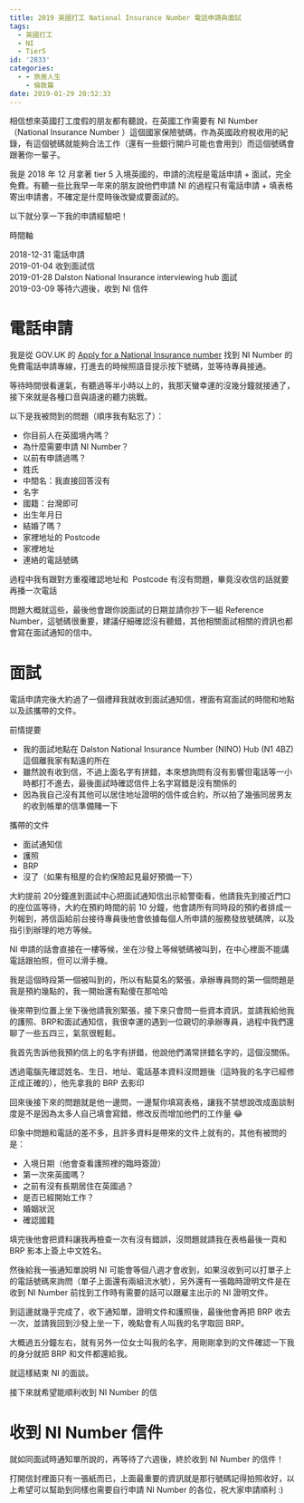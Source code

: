 ```yaml
---
title: 2019 英國打工 National Insurance Number 電話申請與面試
tags:
  - 英國打工
  - NI
  - Tier5
id: '2833'
categories:
  - - 旅居人生
    - 倫敦篇
date: 2019-01-29 20:52:33
---
```


相信想來英國打工度假的朋友都有聽說，在英國工作需要有 NI Number（National Insurance Number ）這個國家保險號碼，作為英國政府稅收用的紀錄，有這個號碼就能夠合法工作（還有一些銀行開戶可能也會用到）而這個號碼會跟著你一輩子。
<!-- more -->
我是 2018 年 12 月拿著 tier 5 入境英國的，申請的流程是電話申請 + 面試，完全免費。有聽一些比我早一年來的朋友說他們申請 NI 的過程只有電話申請 + 填表格寄出申請書，不確定是什麼時後改變成要面試的。

以下就分享一下我的申請經驗吧！

時間軸

2018-12-31 電話申請  
2019-01-04 收到面試信  
2019-01-28 Dalston National Insurance interviewing hub 面試  
2019-03-09 等待六週後，收到 NI 信件

# 電話申請

我是從 GOV.UK 的 [Apply for a National Insurance number](https://www.gov.uk/apply-national-insurance-number) 找到 NI Number 的免費電話申請專線，打進去的時候照語音提示按下號碼，並等待專員接通。

等待時間很看運氣，有聽過等半小時以上的，我那天蠻幸運的沒幾分鐘就接通了，接下來就是各種口音與語速的聽力挑戰。

以下是我被問到的問題（順序我有點忘了）：

*   你目前人在英國境內嗎？
*   為什麼需要申請 NI Number？
*   以前有申請過嗎？
*   姓氏
*   中間名：我直接回答沒有
*   名字
*   國籍：台灣即可
*   出生年月日
*   結婚了嗎？
*   家裡地址的 Postcode
*   家裡地址
*   連絡的電話號碼

過程中我有跟對方重複確認地址和  Postcode 有沒有問題，畢竟沒收信的話就要再播一次電話

問題大概就這些，最後他會跟你說面試的日期並請你抄下一組 Reference Number，這號碼很重要，建議仔細確認沒有聽錯，其他相關面試相關的資訊也都會寫在面試通知的信中。

# 面試

電話申請完後大約過了一個禮拜我就收到面試通知信，裡面有寫面試的時間和地點以及該攜帶的文件。

前情提要

*   我的面試地點在 Dalston National Insurance Number (NINO) Hub (N1 4BZ) 這個離我家有點遠的所在
*   雖然說有收到信，不過上面名字有拼錯，本來想詢問有沒有影響但電話等一小時都打不進去，最後面試時確認信件上名字寫錯是沒有關係的
*   因為我自己沒有其他可以居住地址證明的信件或合約，所以拍了幾張同居男友的收到帳單的信準備賭一下

攜帶的文件

*   面試通知信
*   護照
*   BRP
*   沒了（如果有租屋的合約保險起見最好預備一下）

大約提前 20分鐘進到面試中心把面試通知信出示給警衛看，他請我先到接近門口的座位區等待，大約在預約時間的前 10 分鐘，他會請所有同時段的預約者排成一列報到，將信函給前台接待專員後他會依據每個人所申請的服務發放號碼牌，以及指引到辦理的地方等候。

NI 申請的話會直接在一樓等候，坐在沙發上等候號碼被叫到，在中心裡面不能講電話跟拍照，但可以滑手機。

我是這個時段第一個被叫到的，所以有點莫名的緊張，承辦專員問的第一個問題是我是預約幾點的，我一開始還有點傻在那哈哈

後來帶到位置上坐下後他請我別緊張，接下來只會問一些資本資訊，並請我給他我的護照、BRP和面試通知信，我很幸運的遇到一位親切的承辦專員，過程中我們還聊了一些五四三，氣氛很輕鬆。

我首先吿訴他我預約信上的名字有拼錯，他說他們滿常拼錯名字的，這個沒關係。

透過電腦先確認姓名、生日、地址、電話基本資料沒問題後（這時我的名字已經修正成正確的），他先拿我的 BRP 去影印

回來後接下來的問題就是他一邊問，一邊幫你填寫表格，讓我不禁想說改成面談制度是不是因為太多人自己填會寫錯，修改反而增加他們的工作量 😂

印象中問題和電話的差不多，且許多資料是帶來的文件上就有的，其他有被問的是：

*   入境日期（他會查看護照裡的臨時簽證）
*   第一次來英國嗎？
*   之前有沒有長期居住在英國過？
*   是否已經開始工作？
*   婚姻狀況
*   確認國籍

填完後他會把資料讓我再檢查一次有沒有錯誤，沒問題就請我在表格最後一頁和 BRP 影本上簽上中文姓名。

然後給我一張通知單說明 NI 可能會等個八週才會收到，如果沒收到可以打單子上的電話號碼來詢問（單子上面還有兩組流水號），另外還有一張臨時證明文件是在收到 NI Number 前找到工作時有需要的話可以跟雇主出示的 NI 證明文件。

到這邊就幾乎完成了，收下通知單，證明文件和護照後，最後他會再把 BRP 收去一次，並請我回到沙發上坐一下，晚點會有人叫我的名字取回 BRP。

大概過五分鐘左右，就有另外一位女士叫我的名字，用剛剛拿到的文件確認一下我的身分就把 BRP 和文件都還給我。

就這樣結束 NI 的面談。

接下來就希望能順利收到 NI Number 的信

# 收到 NI Number 信件

就如同面試時通知單所說的，再等待了六週後，終於收到 NI Number 的信件！

打開信封裡面只有一張紙而已，上面最重要的資訊就是那行號碼記得拍照收好，以上希望可以幫助到同樣也需要自行申請 NI Number 的各位，祝大家申請順利 :)